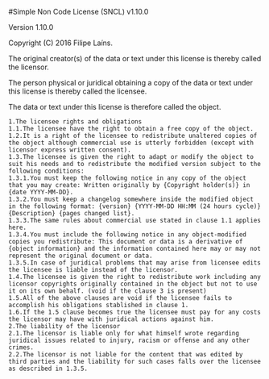 #Simple Non Code License (SNCL) v1.10.0

Version 1.10.0

Copyright (C) 2016 Filipe Laíns.

The original creator(s) of the data or text under this license is thereby called the licensor.

The person physical or juridical obtaining a copy of the data or text under this license is thereby called the licensee.

The data or text under this license is therefore called the object.

    1.The licensee rights and obligations
    1.1.The licensee have the right to obtain a free copy of the object.
    1.2.It is a right of the licensee to redistribute unaltered copies of the object although commercial use is utterly forbidden (except with licensor express written consent).
    1.3.The licensee is given the right to adapt or modify the object to suit his needs and to redistribute the modified version subject to the following conditions:
    1.3.1.You must keep the following notice in any copy of the object that you may create: Written originally by {Copyright holder(s)} in {date YYYY-MM-DD}.
    1.3.2.You must keep a changelog somewhere inside the modified object in the following format: {version} {YYYY-MM-DD HH:MM (24 hours cycle)} {Description} {pages changed list}.
    1.3.3.The same rules about commercial use stated in clause 1.1 applies here.
    1.3.4.You must include the following notice in any object-modified copies you redistribute: This document or data is a derivative of {object information} and the information contained here may or may not represent the original document or data.
    1.3.5.In case of juridical problems that may arise from licensee edits the licensee is liable instead of the licensor.
    1.4.The licensee is given the right to redistribute work including any licensor copyrights originally contained in the object but not to use it on its own behalf. (void if the clause 3 is present)
    1.5.All of the above clauses are void if the licensee fails to accomplish his obligations stablished in clause 1.
    1.6.If the 1.5 clause becomes true the licensee must pay for any costs the licensor may have with juridical actions against him.
    2.The liability of the licensor
    2.1.The licensor is liable only for what himself wrote regarding juridical issues related to injury, racism or offense and any other crimes.
    2.2.The licensor is not liable for the content that was edited by third parties and the liability for such cases falls over the licensee as described in 1.3.5.
